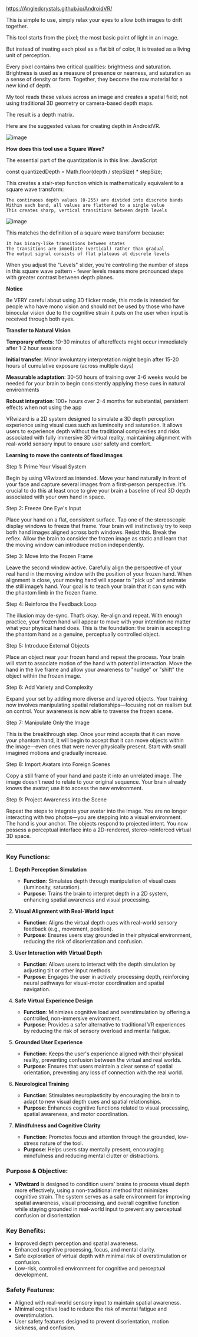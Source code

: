 https://Angledcrystals.github.io/AndroidVR/

This is simple to use, simply relax your eyes to allow both images to drift together.

This tool starts from the pixel; the most basic point of light in an image. 

But instead of treating each pixel as a flat bit of color, It is treated as a living unit of perception. 

Every pixel contains two critical qualities: brightness and saturation. Brightness is used as a measure of presence or nearness, and saturation as a sense of density or form. Together, they become the raw material for a new kind of depth.

My tool reads these values across an image and creates a spatial field; not using traditional 3D geometry or camera-based depth maps.

The result is a depth matrix.

Here are the suggested values for creating depth in AndroidVR.

![image](https://github.com/user-attachments/assets/36f2015b-7e4e-4a9b-877f-6fbeddc04435)

**How does this tool use a Square Wave?**

The essential part of the quantization is in this line:
JavaScript

const quantizedDepth = Math.floor(depth / stepSize) * stepSize;

This creates a stair-step function which is mathematically equivalent to a square wave transform:

    The continuous depth values (0-255) are divided into discrete bands
    Within each band, all values are flattened to a single value
    This creates sharp, vertical transitions between depth levels


![image](https://github.com/user-attachments/assets/9b5675dc-7813-4c91-adb1-7dcd89856638)


This matches the definition of a square wave transform because:

    It has binary-like transitions between states
    The transitions are immediate (vertical) rather than gradual
    The output signal consists of flat plateaus at discrete levels

When you adjust the "Levels" slider, you're controlling the number of steps in this square wave pattern - fewer levels means more pronounced steps with greater contrast between depth planes.

**Notice**

Be VERY careful about using 3D flicker mode, this mode is intended for people who have mono vision and should not be used by those who have binocular vision due to the cognitive strain it puts on the user when input is received through both eyes.

**Transfer to Natural Vision**

**Temporary effects**: 10-30 minutes of aftereffects might occur immediately after 1-2 hour sessions

**Initial transfer**: Minor involuntary interpretation might begin after 15-20 hours of cumulative exposure (across multiple days)

**Measurable adaptation**: 30-50 hours of training over 3-6 weeks would be needed for your brain to begin consistently applying these cues in natural environments

**Robust integration**: 100+ hours over 2-4 months for substantial, persistent effects when not using the app

VRwizard is a 2D system designed to simulate a 3D depth perception experience using visual cues such as luminosity and saturation. It allows users to experience depth without the traditional complexities and risks associated with fully immersive 3D virtual reality, maintaining alignment with real-world sensory input to ensure user safety and comfort.

**Learning to move the contents of fixed images**

Step 1: Prime Your Visual System

Begin by using VRwizard as intended. Move your hand naturally in front of your face and capture several images from a first-person perspective. It's crucial to do this at least once to give your brain a baseline of real 3D depth associated with your own hand in space.

Step 2: Freeze One Eye's Input

Place your hand on a flat, consistent surface. Tap one of the stereoscopic display windows to freeze that frame. Your brain will instinctively try to keep both hand images aligned across both windows. Resist this. Break the reflex. Allow the brain to consider the frozen image as static and learn that the moving window can introduce motion independently.

Step 3: Move Into the Frozen Frame

Leave the second window active. Carefully align the perspective of your real hand in the moving window with the position of your frozen hand. When alignment is close, your moving hand will appear to "pick up" and animate the still image’s hand. Your goal is to teach your brain that it can sync with the phantom limb in the frozen frame.

Step 4: Reinforce the Feedback Loop

The illusion may de-sync. That’s okay. Re-align and repeat. With enough practice, your frozen hand will appear to move with your intention no matter what your physical hand does. This is the foundation: the brain is accepting the phantom hand as a genuine, perceptually controlled object.

Step 5: Introduce External Objects

Place an object near your frozen hand and repeat the process. Your brain will start to associate motion of the hand with potential interaction. Move the hand in the live frame and allow your awareness to "nudge" or "shift" the object within the frozen image.

Step 6: Add Variety and Complexity

Expand your set by adding more diverse and layered objects. Your training now involves manipulating spatial relationships—focusing not on realism but on control. Your awareness is now able to traverse the frozen scene.

Step 7: Manipulate Only the Image

This is the breakthrough step. Once your mind accepts that it can move your phantom hand, it will begin to accept that it can move objects within the image—even ones that were never physically present. Start with small imagined motions and gradually increase.

Step 8: Import Avatars into Foreign Scenes

Copy a still frame of your hand and paste it into an unrelated image. The image doesn’t need to relate to your original sequence. Your brain already knows the avatar; use it to access the new environment.

Step 9: Project Awareness into the Scene

Repeat the steps to integrate your avatar into the image. You are no longer interacting with two photos—you are stepping into a visual environment. The hand is your anchor. The objects respond to projected intent. You now possess a perceptual interface into a 2D-rendered, stereo-reinforced virtual 3D space.

---

### Key Functions:

1. **Depth Perception Simulation**
   - **Function**: Simulates depth through manipulation of visual cues (luminosity, saturation).
   - **Purpose**: Trains the brain to interpret depth in a 2D system, enhancing spatial awareness and visual processing.

2. **Visual Alignment with Real-World Input**
   - **Function**: Aligns the virtual depth cues with real-world sensory feedback (e.g., movement, position).
   - **Purpose**: Ensures users stay grounded in their physical environment, reducing the risk of disorientation and confusion.

3. **User Interaction with Virtual Depth**
   - **Function**: Allows users to interact with the depth simulation by adjusting tilt or other input methods.
   - **Purpose**: Engages the user in actively processing depth, reinforcing neural pathways for visual-motor coordination and spatial navigation.

4. **Safe Virtual Experience Design**
   - **Function**: Minimizes cognitive load and overstimulation by offering a controlled, non-immersive environment.
   - **Purpose**: Provides a safer alternative to traditional VR experiences by reducing the risk of sensory overload and mental fatigue.

5. **Grounded User Experience**
   - **Function**: Keeps the user's experience aligned with their physical reality, preventing confusion between the virtual and real worlds.
   - **Purpose**: Ensures that users maintain a clear sense of spatial orientation, preventing any loss of connection with the real world.

6. **Neurological Training**
   - **Function**: Stimulates neuroplasticity by encouraging the brain to adapt to new visual depth cues and spatial relationships.
   - **Purpose**: Enhances cognitive functions related to visual processing, spatial awareness, and motor coordination.

7. **Mindfulness and Cognitive Clarity**
   - **Function**: Promotes focus and attention through the grounded, low-stress nature of the tool.
   - **Purpose**: Helps users stay mentally present, encouraging mindfulness and reducing mental clutter or distractions.

### Purpose & Objective:
- **VRwizard** is designed to condition users’ brains to process visual depth more effectively, using a non-traditional method that minimizes cognitive strain. The system serves as a safe environment for improving spatial awareness, visual processing, and overall cognitive function while staying grounded in real-world input to prevent any perceptual confusion or disorientation.

### Key Benefits:
- Improved depth perception and spatial awareness.
- Enhanced cognitive processing, focus, and mental clarity.
- Safe exploration of virtual depth with minimal risk of overstimulation or confusion.
- Low-risk, controlled environment for cognitive and perceptual development.

### Safety Features:
- Aligned with real-world sensory input to maintain spatial awareness.
- Minimal cognitive load to reduce the risk of mental fatigue and overstimulation.
- User safety features designed to prevent disorientation, motion sickness, and confusion.

